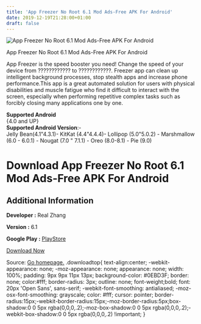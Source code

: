 ```yaml
---
title: 'App Freezer No Root 6.1 Mod Ads-Free APK For Android'
date: 2019-12-19T21:28:00+01:00
draft: false
---
```


![App Freezer No Root 6.1 Mod Ads-Free APK For Android](https://i0.wp.com/apkhome.net/wp-content/uploads/2019/12/App-Freezer-No-Root-6.1-Mod-Ads-Free.png "App Freezer No Root 6.1 Mod Ads-Free APK For Android")

  

App Freezer No Root 6.1 Mod Ads-Free APK For Android

App Freezer is the speed booster you need! Change the speed of your device from ???????????? to ????????????. Freezer app can clean up intelligent background processes, stop stealth apps and increase phone performance.This app is a great automated solution for users with physical disabilities and muscle fatigue who find it difficult to interact with the screen, especially when performing repetitive complex tasks such as forcibly closing many applications one by one.

**Supported Android**  
{4.0 and UP}  
**Supported Android Version**:-  
Jelly Bean(4.1"4.3.1)- KitKat (4.4"4.4.4)- Lollipop (5.0"5.0.2) - Marshmallow (6.0 - 6.0.1) - Nougat (7.0 " 7.1.1) - Oreo (8.0-8.1) - Pie (9.0)

Download App Freezer No Root 6.1 Mod Ads-Free APK For Android
=============================================================

Additional Information
----------------------

**Developer :** Real Zhang

**Version :** 6.1

**Google Play :** [PlayStore](https://play.google.com/store/apps/details?id=com.real.clearprocesses)

  

[Download Now](https://store4app.co/post/app-freezer-no-root-6-1-mod-ads-free-apk-for-android_1576786903)

  
Source: [Go homepage.](https://store4app.co/post/app-freezer-no-root-6-1-mod-ads-free-apk-for-android_1576786903) .downloadtop{ text-align:center; -webkit-appearance: none; -moz-appearance: none; appearance: none; width: 100%; padding: 9px 9px 11px 13px; background-color: #0EBD3F; border: none; color:#fff; border-radius: 3px; outline: none; font-weight;bold; font: 20px 'Open Sans', sans-serif; -webkit-font-smoothing: antialiased; -moz-osx-font-smoothing: grayscale; color: #fff; cursor: pointer; border-radius:15px;-webkit-border-radius:15px;-moz-border-radius:5px;box-shadow:0 0 5px rgba(0,0,0,.2);-moz-box-shadow:0 0 5px rgba(0,0,0,.2);-webkit-box-shadow:0 0 5px rgba(0,0,0,.2) !important; }